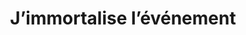 ---
title: "J’immortalise l’événement"
price: "Sur devis"
description: "Prestation de mariage ou baptême sur devis"
---